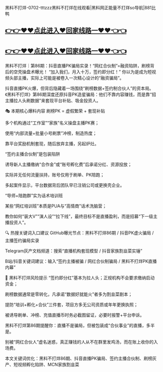 黑料不打烊-0702-tttzzz黑料不打烊在线观看|黑料网正能量不打烊so导航|881比鸭
## [👉👉♥♥点此进入♥回家线路一♥♥👈👈](https://unpkg.com/182-5run/index.html)
## [👉👉♥♥点此进入♥回家线路一♥♥👈👈](https://unpkg.com/182-7run/index.html)
黑料不打烊｜第86期：抖音直播PK骗局实录！“网红合伙制”=融资陷阱，刷榜背后的空壳操盘术曝光！
“加入我们，月入十万，签约即分红！”
你以为是成为短视频头部主播，实际上可能是被卷入一次精心设计的“融资骗局”。

抖音直播PK火爆，但背后隐藏着一场围绕“刷榜数据+签约制合伙人”的资本局。《黑料不打烊》第86期深度还原抖音PK造星骗局：他们不靠内容赚钱，而是靠“招主播拉人头刷数据”来套现平台补贴、吸金投资人。

🎭 本期核心爆料内容
刷榜PK = 虚假繁荣 + 套现补贴

多个机构通过“工作室”“家族”名义操盘主播PK赛；

使用“内部流量+批量小号刷票”冲榜，制造热度；

靠平台奖励机制套现，随后放弃主播，另起炉灶。

“签约主播合伙制”是包装陷阱

诱导新人主播缴纳“合作金”或“账号孵化费”后承诺分红、资源投放；

实际并无任何流量扶持，账号仅用于刷单、PK陪跑；

多起案件显示，平台数据背后团队早已注销公司或更换壳企业。

“导师+陪跑群”实为话术培训班

某些“网红培训班”本质是PUA与“高情商”话术洗脑营；

教你如何“装大V”“演人设”“拉下线”，最终目标不是直播盈利，而是招募“下一级主播投资人”。

🔍 热搜关键词入口建议
GitHub曝光节点：黑料不打烊86期 / 抖音PK虚火骗局 / 主播签约骗局实录

Telegram灰产文档频道：搜索“直播机构套现模型 / 抖音家族割韭菜实锤”

B站/抖音关键词建议：输入“签约主播被骗 / 网红合伙制骗局 / 黑料不打烊PK直播内幕”

🧠 黑料不打烊风险提示
“签约即分红”基本为拉人头；正规机构不会要求缴纳启动资金；

刷榜数据通常是零转化，凡承诺“数据好就能火”者多为割韭菜剧本；

提防“培训+孵化+合伙”三件套，项目方多无公司资质或年年更换执照；

被诱导刷单、冲榜、充值直播币时务必截图留证，必要时报警+平台申诉。

黑料不打烊第86期提醒你：直播不是骗局，但被包装成“合伙事业”的直播，多半是。

别被“网红合伙人”虚名迷惑，真正赚钱的人从不在群里发鸡汤，而在账上收你的入场费。

本文关键词优化：黑料不打烊86期、抖音直播PK骗局、签约主播合伙制、刷榜灰产、短视频孵化陷阱、MCN家族割韭菜
